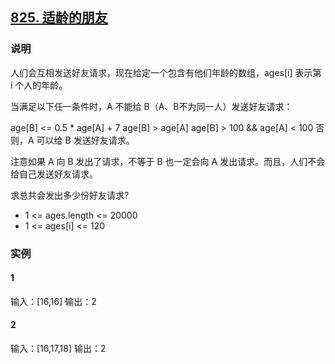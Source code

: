 ## [825. 适龄的朋友](https://leetcode-cn.com/problems/friends-of-appropriate-ages/)

### 说明
人们会互相发送好友请求，现在给定一个包含有他们年龄的数组，ages[i] 表示第 i 个人的年龄。

当满足以下任一条件时，A 不能给 B（A、B不为同一人）发送好友请求：

age[B] <= 0.5 * age[A] + 7
age[B] > age[A]
age[B] > 100 && age[A] < 100
否则，A 可以给 B 发送好友请求。

注意如果 A 向 B 发出了请求，不等于 B 也一定会向 A 发出请求。而且，人们不会给自己发送好友请求。

求总共会发出多少份好友请求?

* 1 <= ages.length <= 20000
* 1 <= ages[i] <= 120

### 实例
#### 1
输入：[16,16]
输出：2

#### 2
输入：[16,17,18]
输出：2